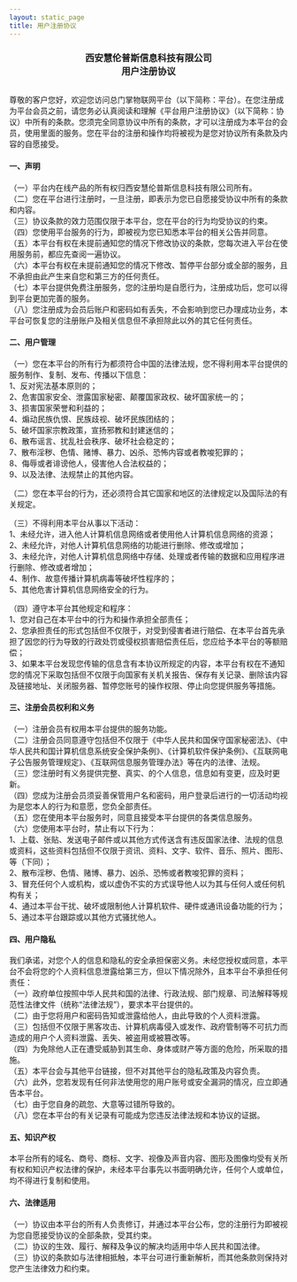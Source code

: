 ```yaml
---
layout: static_page
title: 用户注册协议
---
```


<h3 style="text-align: center; margin-bottom: 30px;">西安慧伦普斯信息科技有限公司<br>用户注册协议</h3>

尊敬的客户您好，欢迎您访问总门掌物联网平台（以下简称：平台）。在您注册成为平台会员之前，请您务必认真阅读和理解《平台用户注册协议》（以下简称：协议）中所有的条款。您须完全同意协议中所有的条款，才可以注册成为本平台的会员，使用里面的服务。您在平台的注册和操作均将被视为是您对协议所有条款及内容的自愿接受。

#### 一、声明

（一）平台内在线产品的所有权归西安慧伦普斯信息科技有限公司所有。  
（二）您在平台进行注册时，一旦注册，即表示为您已自愿接受协议中所有的条款和内容。  
（三）协议条款的效力范围仅限于本平台，您在平台的行为均受协议的约束。  
（四）您使用平台服务的行为，即被视为您已知悉本平台的相关公告并同意。  
（五）本平台有权在未提前通知您的情况下修改协议的条款，您每次进入平台在使用服务前，都应先查阅一遍协议。  
（六）本平台有权在未提前通知您的情况下修改、暂停平台部分或全部的服务，且不承担由此产生来自您和第三方的任何责任。  
（七）本平台提供免费注册服务，您的注册均是自愿行为，注册成功后，您可以得到平台更加完善的服务。  
（八）您注册成为会员后账户和密码如有丢失，不会影响到您已办理成功业务，本平台可恢复您的注册账户及相关信息但不承担除此以外的其它任何责任。  

#### 二、用户管理

（一）您在本平台的所有行为都须符合中国的法律法规，您不得利用本平台提供的服务制作、复制、发布、传播以下信息：  
1、反对宪法基本原则的；  
2、危害国家安全、泄露国家秘密、颠覆国家政权、破坏国家统一的；  
3、损害国家荣誉和利益的；  
4、煽动民族仇恨、民族歧视、破坏民族团结的；   
5、破坏国家宗教政策，宣扬邪教和封建迷信的；   
6、散布谣言、扰乱社会秩序、破坏社会稳定的；  
7、散布淫秽、色情、赌博、暴力、凶杀、恐怖内容或者教唆犯罪的；  
8、侮辱或者诽谤他人，侵害他人合法权益的；  
9、以及法律、法规禁止的其他内容。  

（二）您在本平台的行为，还必须符合其它国家和地区的法律规定以及国际法的有关规定。 

（三）不得利用本平台从事以下活动：  
1、未经允许，进入他人计算机信息网络或者使用他人计算机信息网络的资源；  
2、未经允许，对他人计算机信息网络的功能进行删除、修改或增加；  
3、未经允许，对他人计算机信息网络中存储、处理或者传输的数据和应用程序进行删除、修改或者增加；  
4、制作、故意传播计算机病毒等破坏性程序的；  
5、其他危害计算机信息网络安全的行为。  

（四）遵守本平台其他规定和程序：  
1、您对自己在本平台中的行为和操作承担全部责任；  
2、您承担责任的形式包括但不仅限于，对受到侵害者进行赔偿、在本平台首先承担了因您的行为导致的行政处罚或侵权损害赔偿责任后，您应给予本平台的等额赔偿；  
3、如果本平台发现您传输的信息含有本协议所规定的内容，本平台有权在不通知您的情况下采取包括但不仅限于向国家有关机关报告、保存有关记录、删除该内容及链接地址、关闭服务器、暂停您账号的操作权限、停止向您提供服务等措施。  

#### 三、注册会员权利和义务
（一）注册会员有权用本平台提供的服务功能。  
（二）注册会员同意遵守包括但不仅限于《中华人民共和国保守国家秘密法》、《中华人民共和国计算机信息系统安全保护条例》、《计算机软件保护条例》、《互联网电子公告服务管理规定》、《互联网信息服务管理办法》等在内的法律、法规。  
（三）您注册时有义务提供完整、真实、的个人信息，信息如有变更，应及时更新。  
（四）您成为注册会员须妥善保管用户名和密码，用户登录后进行的一切活动均视为是您本人的行为和意愿，您负全部责任。  
（五）您在使用本平台服务时，同意且接受本平台提供的各类信息服务。  
（六）您使用本平台时，禁止有以下行为：  
1、上载、张贴、发送电子邮件或以其他方式传送含有违反国家法律、法规的信息或资料，这些资料包括但不仅限于资讯、资料、文字、软件、音乐、照片、图形、等（下同）；  
2、散布淫秽、色情、赌博、暴力、凶杀、恐怖或者教唆犯罪的资料；  
3、冒充任何个人或机构，或以虚伪不实的方式误导他人以为其与任何人或任何机构有关；  
4、通过本平台干扰、破坏或限制他人计算机软件、硬件或通讯设备功能的行为；  
5、通过本平台跟踪或以其他方式骚扰他人。  

#### 四、用户隐私

我们承诺，对您个人的信息和隐私的安全承担保密义务。未经您授权或同意，本平台不会将您的个人资料信息泄露给第三方，但以下情况除外，且本平台不承担任何责任：  
（一）政府单位按照中华人民共和国的法律、行政法规、部门规章、司法解释等规范性法律文件（统称“法律法规”），要求本平台提供的。  
（二）由于您将用户和密码告知或泄露给他人，由此导致的个人资料泄露。  
（三）包括但不仅限于黑客攻击、计算机病毒侵入或发作、政府管制等不可抗力而造成的用户个人资料泄露、丢失、被盗用或被篡改等。  
（四）为免除他人正在遭受威胁到其生命、身体或财产等方面的危险，所采取的措施。  
（五）本平台会与其他平台链接，但不对其他平台的隐私政策及内容负责。  
（六）此外，您若发现有任何非法使用您的用户账号或安全漏洞的情况，应立即通告本平台。  
（七）由于您自身的疏忽、大意等过错所导致的。  
（八）您在本平台的有关记录有可能成为您违反法律法规和本协议的证据。  

#### 五、知识产权

本平台所有的域名、商号、商标、文字、视像及声音内容、图形及图像均受有关所有权和知识产权法律的保护，未经本平台事先以书面明确允许，任何个人或单位，均不得进行复制和使用。  

#### 六、法律适用

（一）协议由本平台的所有人负责修订，并通过本平台公布，您的注册行为即被视为您自愿接受协议的全部条款，受其约束。  
（二）协议的生效、履行、解释及争议的解决均适用中华人民共和国法律。  
（三）协议的条款如与法律相抵触，本平台可进行重新解析，而其他条款则保持对您产生法律效力和约束。  
